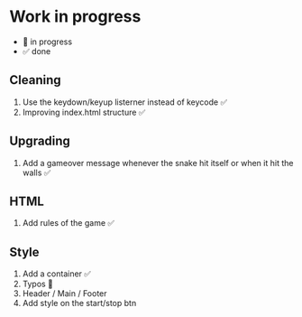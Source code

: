 # Work in progress

- 🚀  in progress
- ✅  done  

## Cleaning  

1. Use the keydown/keyup listerner instead of keycode ✅  
2. Improving index.html structure ✅

## Upgrading

1. Add a gameover message whenever the snake hit itself or when it hit the walls ✅  

## HTML  

1. Add rules of the game ✅  

## Style  

1. Add a container ✅
2. Typos 🚀  
3. Header / Main / Footer  
4. Add style on  the start/stop btn  
